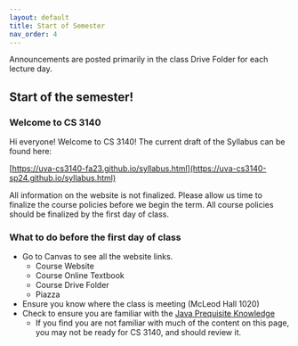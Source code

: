 ```yaml
---
layout: default
title: Start of Semester
nav_order: 4
---
```


Announcements are posted primarily in the class Drive Folder for each lecture day.

## Start of the semester!

### Welcome to CS 3140

Hi everyone! Welcome to CS 3140! The current draft of the Syllabus can be found here:

[https://uva-cs3140-fa23.github.io/syllabus.html](https://uva-cs3140-sp24.github.io/syllabus.html)

All information on the website is not finalized. Please allow us time to finalize the course policies before we begin the term. All course policies should be finalized by the first day of class.

### What to do before the first day of class

- Go to Canvas to see all the website links.
    - Course Website
    - Course Online Textbook
    - Course Drive Folder
    - Piazza
- Ensure you know where the class is meeting (McLeod Hall 1020)
- Check to ensure you are familiar with the [Java Prequisite Knowledge](https://sde-coursepack.github.io/modules/java/Prerequisite-Knowledge/)
    - If you find you are not familiar with much of the content on this page, you may not be ready for CS 3140, and should review it.
